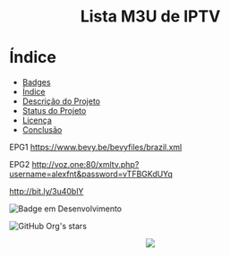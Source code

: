 <h1 align="center"> Lista M3U de IPTV </h1>

# Índice 

* [Badges](#badges)
* [Índice](#índice)
* [Descrição do Projeto](#descrição-do-projeto)
* [Status do Projeto](#status-do-Projeto)
* [Licença](#licença)
* [Conclusão](#conclusão)

EPG1
https://www.bevy.be/bevyfiles/brazil.xml

EPG2
http://voz.one:80/xmltv.php?username=alexfnt&password=vTFBGKdUYq

http://bit.ly/3u40blY

![Badge em Desenvolvimento](http://img.shields.io/static/v1?label=STATUS&message=EM%20DESENVOLVIMENTO&color=GREEN&style=for-the-badge)

![GitHub Org's stars](https://img.shields.io/github/stars/camilafernanda?style=social)

<p align="center">
<img loading="lazy" src="http://img.shields.io/static/v1?label=STATUS&message=EM%20DESENVOLVIMENTO&color=GREEN&style=for-the-badge"/>
</p>